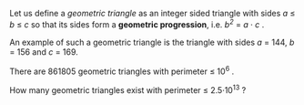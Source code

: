 <p>Let us define a <i>geometric triangle</i> as an integer sided triangle with sides <var>a</var> ≤ <var>b</var> ≤ <var>c</var> so that its sides form a <b>geometric progression</b>, i.e. <var>b<sup>2</sup></var> = <var>a</var> · <var>c</var> . </p> 

<p>An example of such a geometric triangle is the triangle with sides <var>a</var> = 144, <var>b</var> = 156 and <var>c</var> = 169.</p>

<p>There are 861805 geometric triangles with perimeter ≤ 10<sup>6</sup> .</p>

<p>How many geometric triangles exist with perimeter ≤ 2.5·10<sup>13</sup> ?</p>


